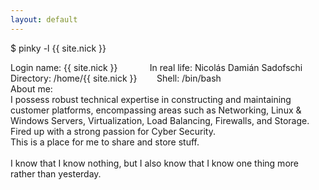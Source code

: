 ```yaml
---
layout: default
---
```

<p>$ pinky <span class="reserved">-l</span> <span class="string">{{ site.nick  }}</span></p>
<p>
Login name: {{ site.nick }}&nbsp;&nbsp;&nbsp;&nbsp;&nbsp;&nbsp;&nbsp;&nbsp;&nbsp;&nbsp;&nbsp;&nbsp;&nbsp;In real life: Nicolás Damián Sadofschi<br />
Directory: /home/{{ site.nick }}&nbsp;&nbsp;&nbsp;&nbsp;&nbsp;&nbsp;&nbsp;&nbsp;Shell: /bin/bash<br />
About me:<br />
I possess robust technical expertise in constructing and maintaining customer platforms, encompassing areas such as Networking, Linux & Windows Servers, Virtualization, Load Balancing, Firewalls, and Storage.<br />
Fired up with a strong passion for Cyber Security.<br />
This is a place for me to share and store stuff.<br /><br />
I know that I know nothing, but I also know that I know one thing more rather than yesterday.<br />
</p>
